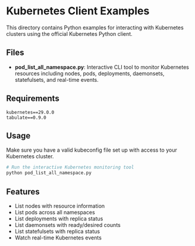 # Kubernetes Client Examples

This directory contains Python examples for interacting with Kubernetes clusters using the official Kubernetes Python client.

## Files

- **pod_list_all_namespace.py**: Interactive CLI tool to monitor Kubernetes resources including nodes, pods, deployments, daemonsets, statefulsets, and real-time events.

## Requirements

```
kubernetes==29.0.0
tabulate==0.9.0
```

## Usage

Make sure you have a valid kubeconfig file set up with access to your Kubernetes cluster.

```bash
# Run the interactive Kubernetes monitoring tool
python pod_list_all_namespace.py
```

## Features

- List nodes with resource information
- List pods across all namespaces
- List deployments with replica status
- List daemonsets with ready/desired counts
- List statefulsets with replica status
- Watch real-time Kubernetes events
